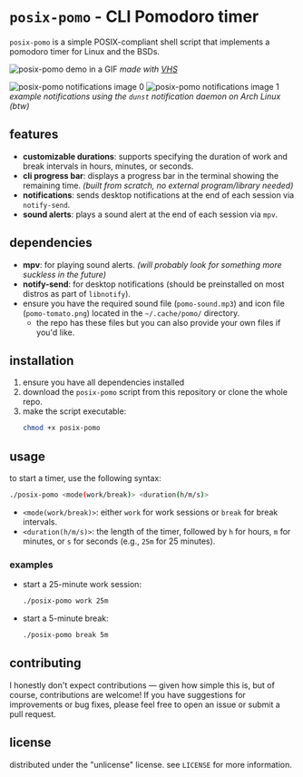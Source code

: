 # `posix-pomo` - CLI Pomodoro timer 

`posix-pomo` is a simple POSIX-compliant shell script that implements a pomodoro timer for Linux and the BSDs.

![posix-pomo demo in a GIF](https://aedrielkylejavier.me/assets/posix-pomo.gif)
*made with [VHS](https://github.com/charmbracelet/vhs)*

![posix-pomo notifications image 0](https://aedrielkylejavier.me/assets/posix-pomo-notif0.png)
![posix-pomo notifications image 1](https://aedrielkylejavier.me/assets/posix-pomo-notif1.png)
*example notifications using the `dunst` notification daemon on Arch Linux (btw)*

## features

- **customizable durations**: supports specifying the duration of work and break intervals in hours, minutes, or seconds.
- **cli progress bar**: displays a progress bar in the terminal showing the remaining time. *(built from scratch, no external program/library needed)*
- **notifications**: sends desktop notifications at the end of each session via `notify-send`.
- **sound alerts**: plays a sound alert at the end of each session via `mpv`.

## dependencies

- **mpv**: for playing sound alerts. *(will probably look for something more suckless in the future)*
- **notify-send**: for desktop notifications (should be preinstalled on most distros as part of `libnotify`).
- ensure you have the required sound file (`pomo-sound.mp3`) and icon file (`pomo-tomato.png`) located in the `~/.cache/pomo/` directory.
    * the repo has these files but you can also provide your own files if you'd like.

## installation

1. ensure you have all dependencies installed
2. download the `posix-pomo` script from this repository or clone the whole repo.
3. make the script executable:
   ```bash
   chmod +x posix-pomo
   ```

## usage

to start a timer, use the following syntax:

```bash
./posix-pomo <mode(work/break)> <duration(h/m/s)>
```

- `<mode(work/break)>`: either `work` for work sessions or `break` for break intervals.
- `<duration(h/m/s)>`: the length of the timer, followed by `h` for hours, `m` for minutes, or `s` for seconds (e.g., `25m` for 25 minutes).

### examples

- start a 25-minute work session:
  ```bash
  ./posix-pomo work 25m
  ```
- start a 5-minute break:
  ```bash
  ./posix-pomo break 5m
  ```

## contributing

I honestly don't expect contributions — given how simple this is, but of course, contributions are welcome! If you have suggestions for improvements or bug fixes, please feel free to open an issue or submit a pull request.

## license

distributed under the "unlicense" license. see `LICENSE` for more information.
